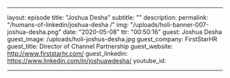 ---

layout: episode
title: "Joshua Desha"
subtitle: ""
description: 
permalink: "/humans-of-linkedin/joshua-desha /"
img: "/uploads/holi-banner-007-joshua-desha.png"
date: "2020-05-08"
ttr: "00:50:16"
guest: Joshua Desha
guest_image: /uploads/holi-joshus-desha.jpg
guest_company: FirstStarHR
guest_title: Director of Channel Partnership
guest_website: http://www.firststarhr.com/
guest_linkedin: https://www.linkedin.com/in/joshuawdesha/
youtube_id:

---